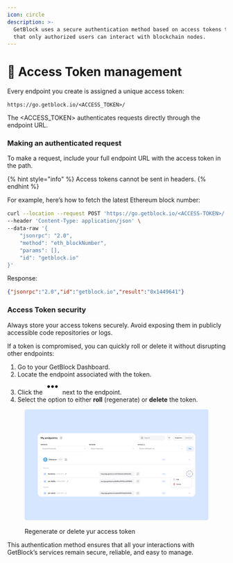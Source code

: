 ```yaml
---
icon: circle
description: >-
  GetBlock uses a secure authentication method based on access tokens to ensure
  that only authorized users can interact with blockchain nodes.
---
```


# 🔑 Access Token management

Every endpoint you create is assigned a unique access token:

```
https://go.getblock.io/<ACCESS_TOKEN>/
```

The \<ACCESS\_TOKEN> authenticates requests directly through the endpoint URL.

### Making an authenticated request

To make a request, include your full endpoint URL with the access token in the path.

{% hint style="info" %}
Access tokens cannot be sent in headers.
{% endhint %}

For example, here’s how to fetch the latest Ethereum block number:

```bash
curl --location --request POST 'https://go.getblock.io/<ACCESS-TOKEN>/' \
--header 'Content-Type: application/json' \
--data-raw '{
    "jsonrpc": "2.0",
    "method": "eth_blockNumber",
    "params": [],
    "id": "getblock.io"
}'
```

Response:

```json
{"jsonrpc":"2.0","id":"getblock.io","result":"0x1449641"}
```

### Access Token security

Always store your access tokens securely. Avoid exposing them in publicly accessible code repositories or logs.

If a token is compromised, you can quickly roll or delete it without disrupting other endpoints:

1. Go to your GetBlock Dashboard.
2. Locate the endpoint associated with the token.
3. Click the ![](../.gitbook/assets/dots-horizontal.svg) next to the endpoint.
4. Select the option to either **roll** (regenerate) or **delete** the token.

<figure><img src="../.gitbook/assets/Docs_AccessToken_roll.svg" alt="How to manage GetBlock access tokens"><figcaption><p>Regenerate or delete yur access token</p></figcaption></figure>

This authentication method ensures that all your interactions with GetBlock’s services remain secure, reliable, and easy to manage.
